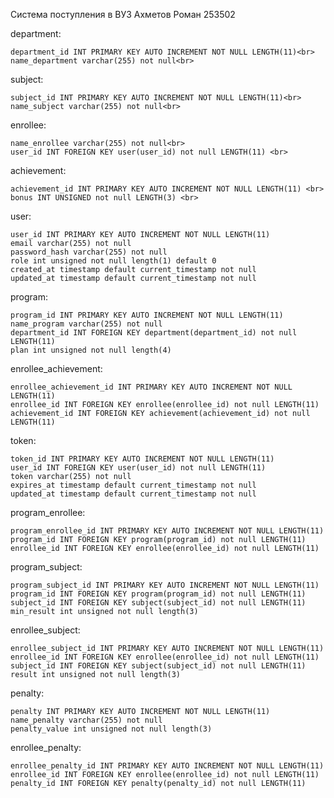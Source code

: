 Система поступления в ВУЗ
Ахметов Роман 253502


department:<br>

	department_id INT PRIMARY KEY AUTO INCREMENT NOT NULL LENGTH(11)<br>
	name_department varchar(255) not null<br>
subject:<br>

	subject_id INT PRIMARY KEY AUTO INCREMENT NOT NULL LENGTH(11)<br>
	name_subject varchar(255) not null<br>
enrollee:<br>

	name_enrollee varchar(255) not null<br>
	user_id INT FOREIGN KEY user(user_id) not null LENGTH(11) <br>
achievement: <br>

	achievement_id INT PRIMARY KEY AUTO INCREMENT NOT NULL LENGTH(11) <br>
	bonus INT UNSIGNED not null LENGTH(3) <br>
user: <br>

	user_id INT PRIMARY KEY AUTO INCREMENT NOT NULL LENGTH(11) 
	email varchar(255) not null 
	password_hash varchar(255) not null 
	role int unsigned not null length(1) default 0 
	created_at timestamp default current_timestamp not null
	updated_at timestamp default current_timestamp not null
program:

	program_id INT PRIMARY KEY AUTO INCREMENT NOT NULL LENGTH(11)
	name_program varchar(255) not null
	department_id INT FOREIGN KEY department(department_id) not null LENGTH(11) 
	plan int unsigned not null length(4)
enrollee_achievement:

	enrollee_achievement_id INT PRIMARY KEY AUTO INCREMENT NOT NULL LENGTH(11)
	enrollee_id INT FOREIGN KEY enrollee(enrollee_id) not null LENGTH(11) 
	achievement_id INT FOREIGN KEY achievement(achievement_id) not null LENGTH(11) 
token:

	token_id INT PRIMARY KEY AUTO INCREMENT NOT NULL LENGTH(11)
	user_id INT FOREIGN KEY user(user_id) not null LENGTH(11) 
	token varchar(255) not null
	expires_at timestamp default current_timestamp not null
	updated_at timestamp default current_timestamp not null
program_enrollee:

	program_enrollee_id INT PRIMARY KEY AUTO INCREMENT NOT NULL LENGTH(11)
	program_id INT FOREIGN KEY program(program_id) not null LENGTH(11) 
	enrollee_id INT FOREIGN KEY enrollee(enrollee_id) not null LENGTH(11) 
program_subject:

	program_subject_id INT PRIMARY KEY AUTO INCREMENT NOT NULL LENGTH(11)
	program_id INT FOREIGN KEY program(program_id) not null LENGTH(11) 
	subject_id INT FOREIGN KEY subject(subject_id) not null LENGTH(11) 
	min_result int unsigned not null length(3)
enrollee_subject:

	enrollee_subject_id INT PRIMARY KEY AUTO INCREMENT NOT NULL LENGTH(11)
	enrollee_id INT FOREIGN KEY enrollee(enrollee_id) not null LENGTH(11) 
	subject_id INT FOREIGN KEY subject(subject_id) not null LENGTH(11) 
	result int unsigned not null length(3)
penalty:

	penalty INT PRIMARY KEY AUTO INCREMENT NOT NULL LENGTH(11)
	name_penalty varchar(255) not null
	penalty_value int unsigned not null length(3)
enrollee_penalty:

	enrollee_penalty_id INT PRIMARY KEY AUTO INCREMENT NOT NULL LENGTH(11)
	enrollee_id INT FOREIGN KEY enrollee(enrollee_id) not null LENGTH(11) 
	penalty_id INT FOREIGN KEY penalty(penalty_id) not null LENGTH(11) 

	

